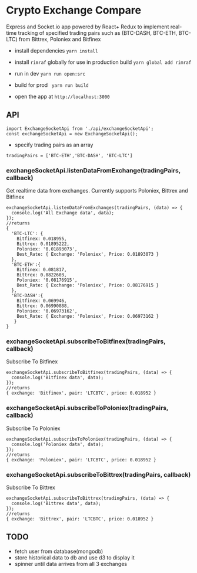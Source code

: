 # Crypto Exchange Compare

Express and Socket.io app powered by React+ Redux to implement real-time tracking of specified trading pairs such as (BTC-DASH, BTC-ETH, BTC-LTC) from Bittrex, Poloniex and Bitfinex

* install dependencies
```yarn install```
* install ``rimraf`` globally for use in production build
```yarn global add rimraf```
* run in dev
```yarn run open:src```
* build for prod
``` yarn run build```

* open the app at ```http://localhost:3000```

## API
```
import ExchangeSocketApi from './api/exchangeSocketApi';
const exchangeSocketApi = new ExchangeSocketApi();
```
* specify trading pairs as an array
```
tradingPairs = ['BTC-ETH','BTC-DASH', 'BTC-LTC']

```
### exchangeSocketApi.listenDataFromExchange(tradingPairs, callback)


Get realtime data from exchanges. Currently supports Poloniex, Bittrex and Bitfinex
```
exchangeSocketApi.listenDataFromExchanges(tradingPairs, (data) => {
  console.log('All Exchange data', data);
});
//returns
{
  'BTC-LTC': {
    Bitfinex: 0.018955,
    Bittrex: 0.01895222,
    Poloniex: '0.01893073',
    Best_Rate: { Exchange: 'Poloniex', Price: 0.01893073 }
  },
  'BTC-ETH':{
    Bitfinex: 0.081817,
    Bittrex: 0.0822603,
    Poloniex: '0.08176915',
    Best_Rate: { Exchange: 'Poloniex', Price: 0.08176915 }
  },
  'BTC-DASH':{
    Bitfinex: 0.069946,
    Bittrex: 0.06990888,
    Poloniex: '0.06973162',
    Best_Rate: { Exchange: 'Poloniex', Price: 0.06973162 }
   }
}
```
### exchangeSocketApi.subscribeToBitfinex(tradingPairs, callback)

Subscribe To Bitfinex
```
exchangeSocketApi.subscribeToBitfinex(tradingPairs, (data) => {
  console.log('Bitfinex data', data);
});
//returns
{ exchange: 'Bitfinex', pair: 'LTCBTC', price: 0.018952 }
```
### exchangeSocketApi.subscribeToPoloniex(tradingPairs, callback)

Subscribe To Poloniex
```
exchangeSocketApi.subscribeToPoloniex(tradingPairs, (data) => {
  console.log('Poloniex data', data);
});
//returns
{ exchange: 'Poloniex', pair: 'LTCBTC', price: 0.018952 }
```
### exchangeSocketApi.subscribeToBittrex(tradingPairs, callback)

Subscribe To Bittrex
```
exchangeSocketApi.subscribeToBittrex(tradingPairs, (data) => {
  console.log('Bittrex data', data);
});
//returns
{ exchange: 'Bittrex', pair: 'LTCBTC', price: 0.018952 }
```
## TODO
* fetch user from database(mongodb)
* store historical data to db and use d3 to display it
* spinner until data arrives from all 3 exchanges
